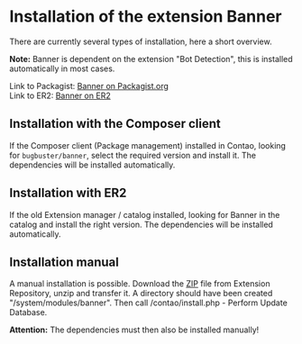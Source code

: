 # Installation of the extension Banner

There are currently several types of installation, here a short overview.

**Note:** Banner is dependent on the extension "Bot Detection", this is installed automatically in most cases.

Link to Packagist: [Banner on Packagist.org](https://packagist.org/packages/bugbuster/banner)<br>
Link to ER2: [Banner on ER2](https://contao.org/en/extension-list/view/banner.html)

## Installation with the Composer client

If the Composer client (Package management) installed in Contao, looking for `bugbuster/banner`, select the required version and install it.
The dependencies will be installed automatically.

## Installation with ER2

If the old Extension manager / catalog installed, looking for Banner in the catalog and install the right version.
The dependencies will be installed automatically.

## Installation manual

A manual installation is possible. Download the [ZIP](https://contao.org/en/extension-list/view/banner.html) file from Extension Repository, unzip and transfer it.
A directory should have been created "/system/modules/banner".
Then call /contao/install.php - Perform Update Database.

**Attention:** The dependencies must then also be installed manually!
